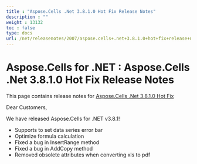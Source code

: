 ```yaml
---
title : "Aspose.Cells .Net 3.8.1.0 Hot Fix Release Notes" 
description : "" 
weight : 13132 
toc : false
type: docs
url: /net/releasenotes/2007/aspose.cells+.net+3.8.1.0+hot+fix+release+notes/
---
```


# Aspose.Cells for .NET : Aspose.Cells .Net 3.8.1.0 Hot Fix Release Notes


This page contains release notes for [Aspose.Cells .Net 3.8.1.0 Hot Fix](http://www.aspose.com/downloads/cells/net/new-releases/aspose.cells-.net-3.8.1.0-hot-fix/)

Dear Customers,

We have released Aspose.Cells for .NET v3.8.1!

*   Supports to set data series error bar
*   Optimize formula calculation
*   Fixed a bug in InsertRange method
*   Fixed a bug in AddCopy method
*   Removed obsolete attributes when converting xls to pdf

